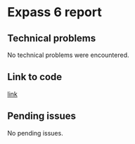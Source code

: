 # Expass 6 report

## Technical problems
No technical problems were encountered.

## Link to code
[link](https://github.com/danj98/dat250-expass6)

## Pending issues
No pending issues.
